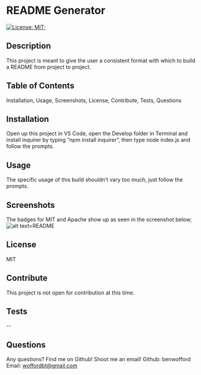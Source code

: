 # README Generator #
[![License: MIT](https://img.shields.io/badge/License-MIT-yellow.svg)](https://opensource.org/licenses/MIT);

## Description ##
This project is meant to give the user a consistent format with which to build a README from project to project.

## Table of Contents ##
Installation, Usage, Screenshots, License, Contribute, Tests, Questions

## Installation ##
Open up this project in VS Code, open the Develop folder in Terminal and install inquirer by typing “npm install inquirer”, then type node index.js and follow the prompts.

## Usage ##
The specific usage of this build shouldn’t vary too much, just follow the prompts.

## Screenshots ##
The badges for MIT and Apache show up as seen in the screenshot below;
![alt text=README](./develop/images/README.png)

## License ##
MIT

## Contribute ##
This project is not open for contribution at this time.

## Tests ##
--

## Questions ##
Any questions? Find me on Github! Shoot me an email!
Github: benwofford
Email: woffordbt@gmail.com
